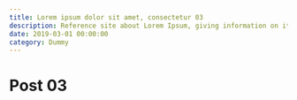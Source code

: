```yaml
---
title: Lorem ipsum dolor sit amet, consectetur 03
description: Reference site about Lorem Ipsum, giving information on its origins, as well as a random Lipsum generator.
date: 2019-03-01 00:00:00
category: Dummy
---
```


# Post 03
